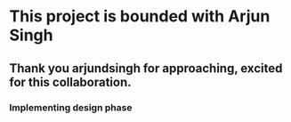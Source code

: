 # This project is bounded with Arjun Singh
## Thank you arjundsingh for approaching, excited for this collaboration.

### Implementing design phase
